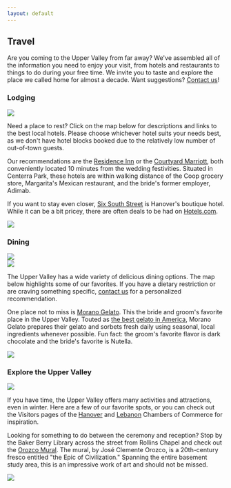 ```yaml
---
layout: default
---
```


## Travel ##

Are you coming to the Upper Valley from far away? We've assembled all of the information you need to enjoy your visit, from hotels and restaurants to things to do during your free time. We invite you to taste and explore the place we called home for almost a decade. Want suggestions? [Contact us](/about/contact.html)!


### Lodging ###

<div class="photo lightboxable">
  <img src="/images/places/hanover-inn.jpg">
</div>

Need a place to rest? Click on the map below for descriptions and links to the best local hotels. Please choose whichever hotel suits your needs best, as we don't have hotel blocks booked due to the relatively low number of out-of-town guests.

Our recommendations are the [Residence Inn](http://www.marriott.com) or the [Courtyard Marriott](http://www.marriott.com), both conveniently located 10 minutes from the wedding festivities. Situated in Centerra Park, these hotels are within walking distance of the Coop grocery store, Margarita's Mexican restaurant, and the bride's former employer, Adimab.

If you want to stay even closer, [Six South Street](http://www.sixsouth.com) is Hanover's boutique hotel. While it can be a bit pricey, there are often deals to be had on [Hotels.com](http://www.hotels.com).

<a href="https://www.google.com/maps/d/viewer?mid=zFR_mzWpa23c.kBgRWeXc27lg" class="map-link map-link-standalone" title="Click here for the full map">
  <img src="/images/maps/hotels-map.jpg">
</a>

### Dining ###

<div class="double-photos">
  <div class="double-photo">
    <div class="photo lightboxable">
      <img src="/images/places/market-table.jpg">
    </div>
  </div>
  <div class="double-photo">
    <div class="photo lightboxable">
      <img src="/images/places/mollys.jpg">
    </div>
  </div>
</div>

The Upper Valley has a wide variety of delicious dining options. The map below highlights some of our favorites. If you have a dietary restriction or are craving something specific, [contact us](/about/contact.html) for a personalized recommendation.

One place not to miss is [Morano Gelato](http://www.moranogelatohanover.com). This the bride and groom's favorite place in the Upper Valley. Touted as [the best gelato in America](http://www.forbes.com/sites/larryolmsted/2011/07/05/the-best-gelato-in-america/), Morano Gelato prepares their gelato and sorbets fresh daily using seasonal, local ingredients whenever possible. Fun fact: the groom's favorite flavor is dark chocolate and the bride's favorite is Nutella.

<a href="https://mapsengine.google.com/maps/d/viewer?mid=zFR_mzWpa23c.kisGsnW_BqGM" class="map-link map-link-standalone" title="Click here for the full map">
  <img src="/images/maps/food-map.jpg">
</a>

### Explore the Upper Valley ###

<div class="photo photo-right lightboxable">
  <img src="/images/places/skiway.jpg">
</div>

If you have time, the Upper Valley offers many activities and attractions, even in winter. Here are a few of our favorite spots, or you can check out the Visitors pages of the [Hanover](http://www.hanoverchamber.org/index.php?id=178&page=Hanover%20Area%20Chamber%20of%20Commerce%20-%20Visitors) and [Lebanon](http://lebanonchamber.com/visitors/) Chambers of Commerce for inspiration.

Looking for something to do between the ceremony and reception? Stop by the Baker Berry Library across the street from Rollins Chapel and check out the [Orozco Mural](http://researchguides.dartmouth.edu/orozco). The mural, by José Clemente Orozco, is a 20th-century fresco entitled "the Epic of Civilization." Spanning the entire basement study area, this is an impressive work of art and should not be missed.

<a href="https://www.google.com/maps/d/viewer?mid=zFR_mzWpa23c.kE0Jle7iFuxk" class="map-link map-link-standalone map-link-explore" title="Click here for the full map">
  <img src="/images/maps/explore-map.jpg">
</a>
